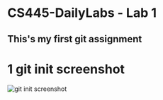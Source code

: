 CS445-DailyLabs - Lab 1
=======================
This's my first git assignment
-------
# 1 git init screenshot
![git init screenshot](init.png)
